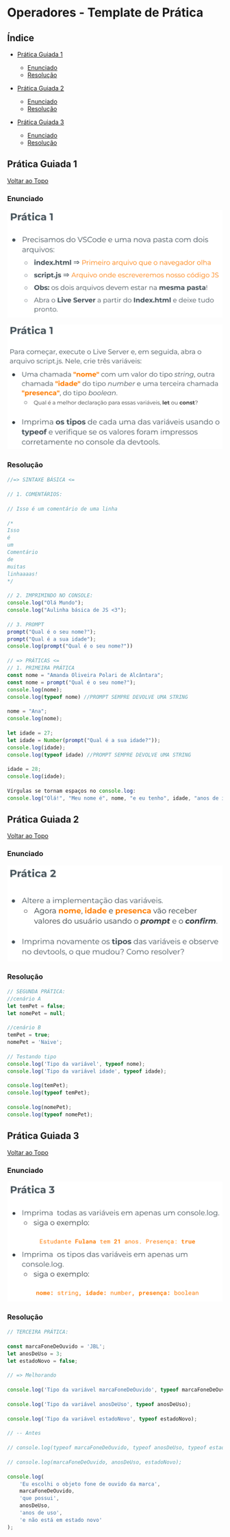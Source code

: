 # Operadores - Template de Prática

## Índice

-   [Prática Guiada 1](#prática-guiada-1)

    -   [Enunciado](#enunciado)
    -   [Resolução](#resolução)

-   [Prática Guiada 2](#prática-guiada-2)

    -   [Enunciado](#enunciado-1)
    -   [Resolução](#resoluc3a7c3a3o-1)

-   [Prática Guiada 3](#prática-guiada-3)

    -   [Enunciado](#enunciado-2)
    -   [Resolução](#resoluc3a7c3a3o-2)

## Prática Guiada 1

[Voltar ao Topo](#índice)

### Enunciado

![Alt text](./images/image.png)

![Alt text](./images/image-1.png)

### Resolução

```js
//=> SINTAXE BÁSICA <=

// 1. COMENTÁRIOS:

// Isso é um comentário de uma linha

/*
Isso
é
um
Comentário
de
muitas
linhaaaas!
*/

// 2. IMPRIMINDO NO CONSOLE:
console.log("Olá Mundo");
console.log("Aulinha básica de JS <3");

// 3. PROMPT
prompt("Qual é o seu nome?");
prompt("Qual é a sua idade");
console.log(prompt("Qual é o seu nome?"))

// => PRÁTICAS <=
// 1. PRIMEIRA PRÁTICA
const nome = "Amanda Oliveira Polari de Alcântara";
const nome = prompt("Qual é o seu nome?");
console.log(nome);
console.log(typeof nome) //PROMPT SEMPRE DEVOLVE UMA STRING

nome = "Ana";
console.log(nome);

let idade = 27;
let idade = Number(prompt("Qual é a sua idade?"));
console.log(idade);
console.log(typeof idade) //PROMPT SEMPRE DEVOLVE UMA STRING

idade = 28;
console.log(idade);

Vírgulas se tornam espaços no console.log:
console.log("Olá!", "Meu nome é", nome, "e eu tenho", idade, "anos de idade");
```

## Prática Guiada 2

[Voltar ao Topo](#índice)

### Enunciado

![Alt text](./images/image-2.png)

### Resolução

```js
// SEGUNDA PRÁTICA:
//cenário A
let temPet = false;
let nomePet = null;

//cenário B
temPet = true;
nomePet = 'Naive';

// Testando tipo
console.log('Tipo da variável', typeof nome);
console.log('Tipo da variável idade', typeof idade);

console.log(temPet);
console.log(typeof temPet);

console.log(nomePet);
console.log(typeof nomePet);
```

## Prática Guiada 3

[Voltar ao Topo](#índice)

### Enunciado

![Alt text](./images/image-3.png)

### Resolução

```js
// TERCEIRA PRÁTICA:

const marcaFoneDeOuvido = 'JBL';
let anosDeUso = 3;
let estadoNovo = false;

// => Melhorando

console.log('Tipo da variável marcaFoneDeOuvido', typeof marcaFoneDeOuvido);

console.log('Tipo da variável anosDeUso', typeof anosDeUso);

console.log('Tipo da variável estadoNovo', typeof estadoNovo);

// -- Antes

// console.log(typeof marcaFoneDeOuvido, typeof anosDeUso, typeof estadoNovo);

// console.log(marcaFoneDeOuvido, anosDeUso, estadoNovo);

console.log(
    'Eu escolhi o objeto fone de ouvido da marca',
    marcaFoneDeOuvido,
    'que possui',
    anosDeUso,
    'anos de uso',
    'e não está em estado novo'
);
```
